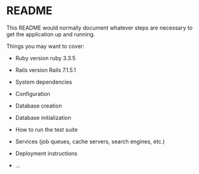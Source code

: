 # README

This README would normally document whatever steps are necessary to get the
application up and running.

Things you may want to cover:

* Ruby version
  ruby 3.3.5
* Rails version
  Rails 7.1.5.1
* System dependencies

* Configuration

* Database creation

* Database initialization

* How to run the test suite

* Services (job queues, cache servers, search engines, etc.)

* Deployment instructions

* ...
